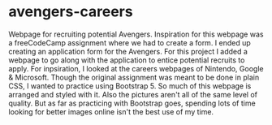 # avengers-careers
Webpage for recruiting potential Avengers.
Inspiration for this webpage was a freeCodeCamp assignment where we had to create a form. I ended up creating an application form for the Avengers.
For this project I added a webpage to go along with the application to entice potential recruits to apply. For inpsiration, I looked at the careers webpages of Nintendo, Google & Microsoft.
Though the original assignment was meant to be done in plain CSS, I wanted to practice using Bootstrap 5. So much of this webpage is arranged and styled with it.
Also the pictures aren't all of the same level of quality. But as far as practicing with Bootstrap goes, spending lots of time looking for better images online isn't the best use of my time.